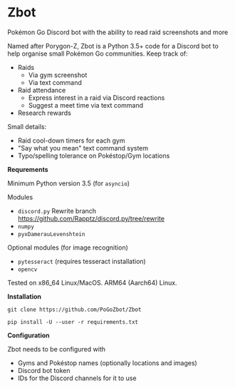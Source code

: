# Zbot

Pokémon Go Discord bot with the ability to read raid screenshots and more

Named after Porygon-Z, Zbot is a Python 3.5+ code for a Discord bot to help
organise small Pokémon Go communities. Keep track of:
* Raids
  * Via gym screenshot
  * Via text command
* Raid attendance
  * Express interest in a raid via Discord reactions
  * Suggest a meet time via text command
* Research rewards

Small details:
* Raid cool-down timers for each gym
* "Say what you mean" text command system
* Typo/spelling tolerance on Pokéstop/Gym locations

__Requrements__

Minimum Python version 3.5 (for `asyncio`)

Modules 
* `discord.py` Rewrite branch https://github.com/Rapptz/discord.py/tree/rewrite
* `numpy`
* `pyxDamerauLevenshtein`

Optional modules (for image recognition)
* `pytesseract` (requires tesseract installation)
* `opencv`

Tested on x86_64 Linux/MacOS. ARM64 (Aarch64) Linux.

__Installation__

`git clone https://github.com/PoGoZbot/Zbot`

`pip install -U --user -r requirements.txt`

__Configuration__

Zbot needs to be configured with
* Gyms and Pokéstop names (optionally locations and images)
* Discord bot token
* IDs for the Discord channels for it to use
